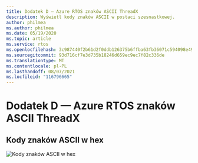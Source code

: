```yaml
---
title: Dodatek D — Azure RTOS znaków ASCII ThreadX
description: Wyświetl kody znaków ASCII w postaci szesnastkowej.
author: philmea
ms.author: philmea
ms.date: 05/19/2020
ms.topic: article
ms.service: rtos
ms.openlocfilehash: 3c987440f2b61d2f0ddb126375b6ffba63fb36071c594098e4971de98dce7621
ms.sourcegitcommit: 93d716cf7e3d735b18246d659ec9ec7f82c336de
ms.translationtype: MT
ms.contentlocale: pl-PL
ms.lasthandoff: 08/07/2021
ms.locfileid: "116796665"
---
```

# <a name="appendix-d---azure-rtos-threadx-ascii-character-codes"></a>Dodatek D — Azure RTOS znaków ASCII ThreadX

## <a name="ascii-character-codes-in-hex"></a>Kody znaków ASCII w hex

![Kody znaków ASCII w hex](./media/user-guide/ascii-character-codes-hex.png)
